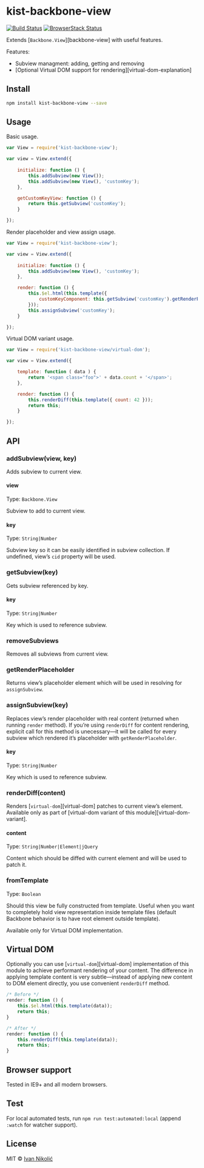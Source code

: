# kist-backbone-view

[![Build Status][ci-img]][ci] [![BrowserStack Status][browserstack-img]][browserstack]

Extends [`Backbone.View`][backbone-view] with useful features.

Features:

* Subview managment: adding, getting and removing
* [Optional Virtual DOM support for rendering][virtual-dom-explanation]

## Install

```sh
npm install kist-backbone-view --save
```

## Usage

Basic usage.

```js
var View = require('kist-backbone-view');

var view = View.extend({
		
	initialize: function () {
		this.addSubview(new View());
		this.addSubview(new View(), 'customKey');
	},

	getCustomKeyView: function () {
		return this.getSubview('customKey');
	}

});
```

Render placeholder and view assign usage.

```js
var View = require('kist-backbone-view');

var view = View.extend({
		
	initialize: function () {
		this.addSubview(new View(), 'customKey');
	},

	render: function () {
		this.$el.html(this.template({
			customKeyComponent: this.getSubview('customKey').getRenderPlaceholder()
		}));
		this.assignSubview('customKey');
	}

});
```

Virtual DOM variant usage.

```js
var View = require('kist-backbone-view/virtual-dom');

var view = View.extend({

	template: function ( data ) {
		return '<span class="foo">' + data.count + '</span>';
	},

	render: function () {
		this.renderDiff(this.template({ count: 42 }));
		return this;
	}

});
```

## API

### addSubview(view, key)

Adds subview to current view.

#### view

Type: `Backbone.View`

Subview to add to current view.

#### key

Type: `String|Number`

Subview key so it can be easily identified in subview collection. If undefined, 
view’s `cid` property will be used.

### getSubview(key)

Gets subview referenced by key.

#### key

Type: `String|Number`

Key which is used to reference subview.

### removeSubviews

Removes all subviews from current view.

### getRenderPlaceholder

Returns view’s placeholder element which will be used in resolving for
`assignSubview`.

### assignSubview(key)

Replaces view’s render placeholder with real content (returned when running
`render` method). If you’re using `renderDiff` for content rendering, explicit
call for this method is unecessary—it will be called for every subview which
rendered it’s placeholder with `getRenderPlaceholder`.

#### key

Type: `String|Number`

Key which is used to reference subview.

### renderDiff(content)

Renders [`virtual-dom`][virtual-dom] patches to current view’s element. Available 
only as part of [virtual-dom variant of this module][virtual-dom-variant].

#### content

Type: `String|Number|Element|jQuery`

Content which should be diffed with current element and will be used to patch it.

### fromTemplate

Type: `Boolean`

Should this view be fully constructed from template. Useful when you want to
completely hold view representation inside template files (default Backbone
behavior is to have root element outside template).

Available only for Virtual DOM implementation.

## Virtual DOM

Optionally you can use [`virtual-dom`][virtual-dom] implementation of this module 
to achieve performant rendering of your content. The difference in applying 
template content is very subtle—instead of applying new content to DOM element
directly, you use convenient `renderDiff` method.

```js
/* Before */
render: function () {
	this.$el.html(this.template(data));
	return this;
}

/* After */
render: function () {
	this.renderDiff(this.template(data));
	return this;
}
```

## Browser support

Tested in IE9+ and all modern browsers.

## Test

For local automated tests, run `npm run test:automated:local` (append `:watch` for watcher support).

## License

MIT © [Ivan Nikolić](http://ivannikolic.com)

[ci]: https://travis-ci.org/niksy/kist-backbone-view
[ci-img]: https://travis-ci.org/niksy/kist-backbone-view.svg?branch=master
[browserstack]: https://www.browserstack.com/
[browserstack-img]: https://www.browserstack.com/automate/badge.svg?badge_key=<badge_key>
